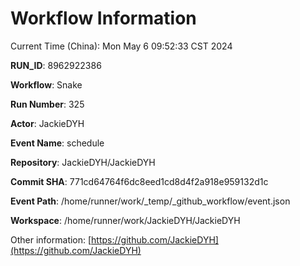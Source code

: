 # Workflow Information

Current Time (China): Mon May  6 09:52:33 CST 2024  

**RUN_ID**: 8962922386  

**Workflow**: Snake  

**Run Number**: 325  

**Actor**: JackieDYH  

**Event Name**: schedule  

**Repository**: JackieDYH/JackieDYH  

**Commit SHA**: 771cd64764f6dc8eed1cd8d4f2a918e959132d1c  

**Event Path**: /home/runner/work/_temp/_github_workflow/event.json  

**Workspace**: /home/runner/work/JackieDYH/JackieDYH  

Other information: [https://github.com/JackieDYH](https://github.com/JackieDYH)
